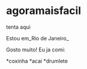 # agoramaisfacil
tenta aqui

Estou em_Rio de Janeiro_

Gosto muito! Eu ja comi:

*coxinha
*acai
*drumlete
